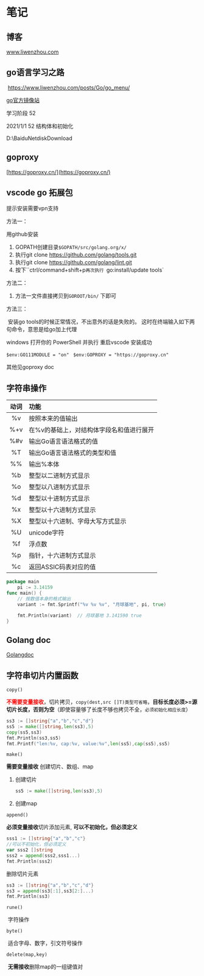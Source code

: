 # 笔记

## 博客

www.liwenzhou.com

## go语言学习之路

​    https://www.liwenzhou.com/posts/Go/go_menu/

[go官方镜像站](https://golang.google.cn/dl/)



学习阶段 52

2021/1/1  52 结构体和初始化

D:\BaiduNetdiskDownload



## goproxy

[https://goproxy.cn/](https://goproxy.cn/)

## vscode go 拓展包

提示安装需要vpn支持

方法一：

用github安装

1. GOPATH创建目录` $GOPATH/src/golang.org/x/ `
2. 执行git clone https://github.com/golang/tools.git
3. 执行git clone https://github.com/golang/lint.git
4. 按下``ctrl/command+shift+p`再次执行 `go:install/update tools`

方法二：

1. 方法一文件直接拷贝到`GOROOT/bin/` 下即可

方法三：

​     安装go tools的时候正常情况，不出意外的话是失败的。
​     这时在终端输入如下两句命令，意思是给go加上代理 

windows  打开你的 PowerShell 并执行  重启vscode 安装成功

`$env:GO111MODULE = "on" `
`$env:GOPROXY = "https://goproxy.cn" `

其他见goproxy doc



##  字符串操作



| 动词 | 功能                                     |
| :--: | :--------------------------------------- |
|  %v  | 按照本来的值输出                         |
| %+v  | 在%v的基础上，对结构体字段名和值进行展开 |
| %#v  | 输出Go语言语法格式的值                   |
|  %T  | 输出Go语言语法格式的类型和值             |
|  %%  | 输出%本体                                |
|  %b  | 整型以二进制方式显示                     |
|  %o  | 整型以八进制方式显示                     |
|  %d  | 整型以十进制方式显示                     |
|  %x  | 整型以十六进制方式显示                   |
|  %X  | 整型以十六进制、字母大写方式显示         |
|  %U  | unicode字符                              |
|  %f  | 浮点数                                   |
|  %p  | 指针，十六进制方式显示                   |
|  %c  | 返回ASSIC码表对应的值                    |

```go
package main
    pi := 3.14159
func main() {
    // 按数值本身的格式输出
	variant := fmt.Sprintf("%v %v %v", "月球基地", pi, true)

	fmt.Println(variant)  // 月球基地 3.141590 true
}
```

## Golang doc

[Golangdoc](https://studygolang.com/pkgdoc)



## 字符串切片内置函数

`copy()`

​	<font color=#FF0000>**不需要变量接收**</font>，切片拷贝，`copy(dest,src []T)类型可省略`，**目标长度必须>=源切片长度，否则为空**（即使容量够了长度不够也拷贝不全，`必须初始化相应长度`）

```go
ss3 := []string{"a","b","c","d"}
ss5 := make([]string,len(ss3),5)
copy(ss5,ss3)
fmt.Println(ss3,ss5)
fmt.Printf("len:%v, cap:%v, value:%v",len(ss5),cap(ss5),ss5)
```

`make()`

   **需要变量接收** 创建切片、数组、map

 1. 创建切片

    ```go
    ss5 := make([]string,len(ss3),5)
    ```

 2. 创建map

`append()`

 **必须变量接收**切片添加元素, **可以不初始化，但必须定义**

```go
sss1 := []string{"a","b","c"}
//可以不初始化，但必须定义
var sss2 []string
sss2 = append(sss2,sss1...)
fmt.Println(sss2)
```

删除切片元素

```go
ss3 := []string{"a","b","c","d"}
ss3 = append(ss3[:1],ss3[2:]...)
fmt.Println(ss3)
```

`rune()`

​    字符操作

`byte()`

​    适合字母、数字，引文符号操作

`delete(map,key)`

​    **无需接收**删除map的一组键值对





